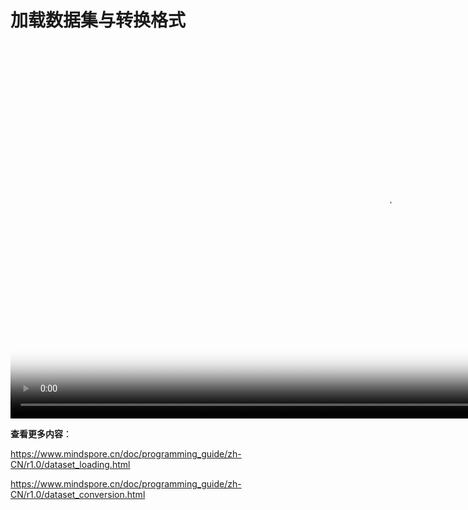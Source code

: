 # 加载数据集与转换格式

[comment]: <> (本文档中包含手把手系列视频，码云Gitee不支持展示，请于官方网站对应教程中查看)

<video id="video5" autoplay controls width="1200px" height="600px" poster="https://mindspore-website.obs.cn-north-4.myhuaweicloud.com:443/teaching_video/cover/%E6%89%8B%E6%8A%8A%E6%89%8B%E7%B3%BB%E5%88%97/%E5%8A%A0%E8%BD%BD%E6%95%B0%E6%8D%AE%E9%9B%86%E4%B8%8E%E8%BD%AC%E6%8D%A2%E6%A0%BC%E5%BC%8F%E8%AF%A6%E6%83%85%E9%A1%B5.png">
<source id="mp45" src="https://mindspore-website.obs.cn-north-4.myhuaweicloud.com:443/teaching_video/video/%E5%8A%A0%E8%BD%BD%E6%95%B0%E6%8D%AE%E9%9B%86%E5%92%8C%E8%BD%AC%E6%8D%A2%E6%A0%BC%E5%BC%8F.mp4" type="video/mp4">
</video>

**查看更多内容**：

<https://www.mindspore.cn/doc/programming_guide/zh-CN/r1.0/dataset_loading.html>

<https://www.mindspore.cn/doc/programming_guide/zh-CN/r1.0/dataset_conversion.html>